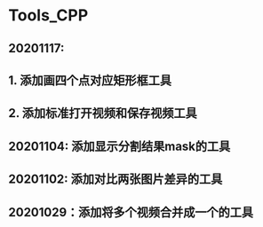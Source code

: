 # Tools_CPP
## 20201117: 
## 1. 添加画四个点对应矩形框工具
## 2. 添加标准打开视频和保存视频工具
## 20201104: 添加显示分割结果mask的工具
## 20201102: 添加对比两张图片差异的工具
## 20201029：添加将多个视频合并成一个的工具
